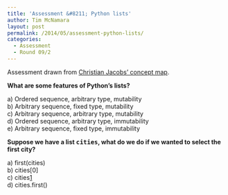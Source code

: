 ```yaml
---
title: 'Assessment &#8211; Python lists'
author: Tim McNamara
layout: post
permalink: /2014/05/assessment-python-lists/
categories:
  - Assessment
  - Round 09/2
---
```

Assessment drawn from [Christian Jacobs’ concept map][1].

**What are some features of Python&#8217;s lists?**

a) Ordered sequence, arbitrary type, mutability  
b) Arbitrary sequence, fixed type, mutability  
c) Arbitrary sequence, arbitrary type, mutability  
d) Ordered sequence, arbitrary type, immutability  
e) Arbitrary sequence, fixed type, immutability

**Suppose we have a list <tt>cities</tt>, what do we do if we wanted to select the first city?**

a) first(cities)  
b) cities[0]  
c) cities[1]  
d) cities.first()

 [1]: http://teaching.software-carpentry.org/2014/04/23/concept-map-lists-in-python/ "Concept Map: Lists in Python"